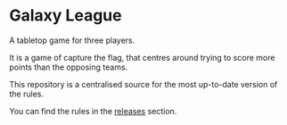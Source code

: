 # Galaxy League
A tabletop game for three players.

It is a game of capture the flag, that centres around trying to score more points than the opposing teams.

This repository is a centralised source for the most up-to-date version of the rules.

You can find the rules in the [releases](https://github.com/WauSoft/GalaxyLeague/releases) section.
